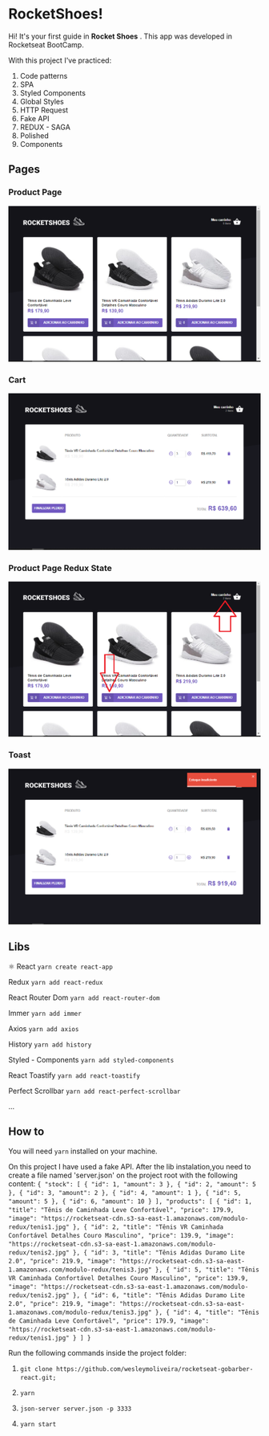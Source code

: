 # RocketShoes!

Hi! It's your first guide in **Rocket Shoes** .
This app was developed  in Rocketseat BootCamp.


With this project I've practiced:

 1. Code patterns
 2. SPA
 3. Styled Components
 4. Global Styles
 5. HTTP Request
 6. Fake API
 7. REDUX - SAGA
 8. Polished
 9. Components

## Pages

### Product Page
![Main](https://github.com/wesleymoliveira/react-rocketshoes/blob/master/src/assets/main.png)

### Cart
![Cart](https://github.com/wesleymoliveira/react-rocketshoes/blob/master/src/assets/cart.png)

### Product Page Redux State
![Product](https://github.com/wesleymoliveira/react-rocketshoes/blob/master/src/assets/main%20with%20products.png)

### Toast
![Toast](https://github.com/wesleymoliveira/react-rocketshoes/blob/master/src/assets/toast.png)




## Libs

⚛ React `yarn create react-app`

Redux `yarn add react-redux`

React Router Dom `yarn add react-router-dom`

Immer `yarn add immer`

Axios `yarn add axios`

History `yarn add history`

Styled - Components   `yarn add styled-components `

React Toastify `yarn add react-toastify`

Perfect Scrollbar `yarn add react-perfect-scrollbar`

...

## How to
You will need `yarn`  installed on your machine.

On this project I have used a fake API. After the lib instalation,you need to create a file named 'server.json' on the project root with the following content:
`{
  "stock": [
    {
      "id": 1,
      "amount": 3
    },
    {
      "id": 2,
      "amount": 5
    },
    {
      "id": 3,
      "amount": 2
    },
    {
      "id": 4,
      "amount": 1
    },
    {
      "id": 5,
      "amount": 5
    },
    {
      "id": 6,
      "amount": 10
    }
  ],
  "products": [
    {
      "id": 1,
      "title": "Tênis de Caminhada Leve Confortável",
      "price": 179.9,
      "image": "https://rocketseat-cdn.s3-sa-east-1.amazonaws.com/modulo-redux/tenis1.jpg"
    },
    {
      "id": 2,
      "title": "Tênis VR Caminhada Confortável Detalhes Couro Masculino",
      "price": 139.9,
      "image": "https://rocketseat-cdn.s3-sa-east-1.amazonaws.com/modulo-redux/tenis2.jpg"
    },
    {
      "id": 3,
      "title": "Tênis Adidas Duramo Lite 2.0",
      "price": 219.9,
      "image": "https://rocketseat-cdn.s3-sa-east-1.amazonaws.com/modulo-redux/tenis3.jpg"
    },
    {
      "id": 5,
      "title": "Tênis VR Caminhada Confortável Detalhes Couro Masculino",
      "price": 139.9,
      "image": "https://rocketseat-cdn.s3-sa-east-1.amazonaws.com/modulo-redux/tenis2.jpg"
    },
    {
      "id": 6,
      "title": "Tênis Adidas Duramo Lite 2.0",
      "price": 219.9,
      "image": "https://rocketseat-cdn.s3-sa-east-1.amazonaws.com/modulo-redux/tenis3.jpg"
    },
    {
      "id": 4,
      "title": "Tênis de Caminhada Leve Confortável",
      "price": 179.9,
      "image": "https://rocketseat-cdn.s3-sa-east-1.amazonaws.com/modulo-redux/tenis1.jpg"
    }
  ]
}`

Run the following commands inside the project folder:

1.  `git clone https://github.com/wesleymoliveira/rocketseat-gobarber-react.git;`

2.  `yarn`

3.  `json-server server.json -p 3333`

4.  `yarn start`

